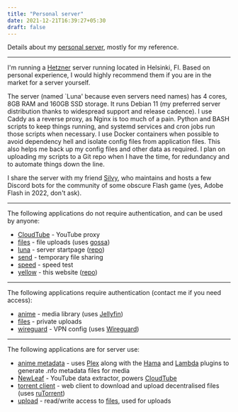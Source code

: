 ```yaml
---
title: "Personal server"
date: 2021-12-21T16:39:27+05:30
draft: false
---
```


Details about my [personal server](https://luna.ovh), mostly for my reference.

---
<!--more-->

I'm running a [Hetzner](https://hetzner.cloud) server running located in Helsinki, FI. Based on personal experience, I would highly recommend them if you are in the market for a server yourself.

The server (named `Luna' because even servers need names) has 4 cores, 8GB RAM and 160GB SSD storage. It runs Debian 11 (my preferred server distribution thanks to widespread support and release cadence). I use Caddy as a reverse proxy, as Nginx is too much of a pain. Python and BASH scripts to keep things running, and systemd services and cron jobs run those scripts when necessary. I use Docker containers when possible to avoid dependency hell and isolate config files from application files. This also helps me back up my config files and other data as required. I plan on uploading my scripts to a Git repo when I have the time, for redundancy and to automate things down the line.

I share the server with my friend [Silvy](https://github.com/Silveee), who maintains and hosts a few Discord bots for the community of some obscure Flash game (yes, Adobe Flash in 2022, don't ask).

---

The following applications do not require authentication, and can be used by anyone:

- [CloudTube](https://yt.luna.ovh) - YouTube proxy
- [files](https://files.luna.ovh) - file uploads (uses [gossa](https://github.com/pldubouilh/gossa))
- [luna](https://luna.ovh) - server startpage ([repo](https://github.com/yellow404/luna.ovh))
- [send](https://send.luna.ovh) - temporary file sharing
- [speed](https://speed.luna.ovh) - speed test
- [yellow](https://yellow.luna.ovh) - this website ([repo](https://github.com/yellow404/yellow.luna.ovh))

---

The following applications require authentication (contact me if you need access):

- [anime](https://anime.luna.ovh) - media library (uses [Jellyfin](https://jellyfin.org/))
- [files](https://files.luna.ovh/private) - private uploads
- [wireguard](https://files.luna.ovh/private/vpn/Luna.conf) - VPN config (uses [Wireguard](http://wireguard.com/))

---

The following applications are for server use:

- [anime metadata](https://metadata.luna.ovh) - uses [Plex](https://plex.tv) along with the [Hama](https://github.com/ZeroQI/Hama.bundle) and [Lambda](https://github.com/ZeroQI/Lambda.bundle) plugins to generate .nfo metadata files for media
- [NewLeaf](https://newleaf.luna.ovh) - YouTube data extractor, powers [CloudTube](https://yt.luna.ovh)
- [torrent client](https://torrent.luna.ovh) - web client to download and upload decentralised files (uses [ruTorrent](https://github.com/Novik/ruTorrent))
- [upload](https://upload.luna.ovh) - read/write access to [files](https://files.luna.ovh), used for uploads